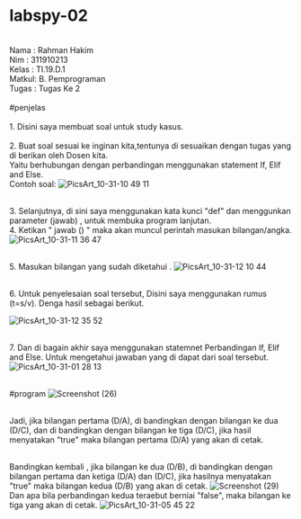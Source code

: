 # labspy-02
<br/> Nama  : Rahman Hakim
<br/> Nim   : 311910213
<br/> Kelas : TI.19.D.1
<br/> Matkul: B. Pemprograman
<br/> Tugas : Tugas Ke 2
<br/>
<br/> #penjelas
<br/> 
<br/> 1. Disini saya membuat soal untuk study kasus.  
<br/> 2. Buat soal sesuai ke inginan kita,tentunya di sesuaikan dengan tugas yang di berikan oleh Dosen kita.
<br/>    Yaitu berhubungan dengan perbandingan menggunakan statement If, Elif and Else. 
<br/>    Contoh soal:
![PicsArt_10-31-10 49 11](https://user-images.githubusercontent.com/57000408/67919164-d2824480-fbd1-11e9-9b55-b79b8455de07.jpg)

<br/> 3. Selanjutnya,  di sini saya menggunakan kata kunci "def" dan menggunkan parameter (jawab) , untuk membuka  program lanjutan.
<br/> 4. Ketikan " jawab () " maka akan muncul perintah masukan bilangan/angka.
![PicsArt_10-31-11 36 47](https://user-images.githubusercontent.com/57000408/67919420-d2367900-fbd2-11e9-9ba4-58d2f0abfa1d.jpg)

<br/> 5. Masukan bilangan yang sudah diketahui .
![PicsArt_10-31-12 10 44](https://user-images.githubusercontent.com/57000408/67920638-8afeb700-fbd7-11e9-9692-384bf6c18c55.jpg)

<br/> 6. Untuk penyelesaian soal tersebut, Disini saya menggunakan rumus (t=s/v). Denga hasil sebagai berikut. 

![PicsArt_10-31-12 35 52](https://user-images.githubusercontent.com/57000408/67921747-54c33680-fbdb-11e9-8342-ac52b7b6800e.jpg)

<br/> 7. Dan di bagain akhir saya menggunakan statemnet Perbandingan If, Elif and Else. Untuk mengetahui jawaban yang di dapat dari soal tersebut. <br/>
![PicsArt_10-31-01 28 13](https://user-images.githubusercontent.com/57000408/67924211-94d9e780-fbe2-11e9-82b4-903c98220e16.png)

<br/> #program
![Screenshot (26)](https://user-images.githubusercontent.com/57000408/67938734-a92ddc80-fc02-11e9-9f18-d17b627fda51.png)

<br/> Jadi, jika bilangan pertama (D/A), di bandingkan dengan bilangan ke dua (D/C), dan di bandingkan dengan bilangan ke tiga (D/C), jika hasil menyatakan "true" maka bilangan pertama (D/A) yang akan di cetak.
 
<br/> Bandingkan kembali , jika bilangan ke dua (D/B), di bandingkan dengan bilangan pertama dan ketiga (D/A) dan (D/C), jika hasilnya menyatakan "true" maka bilangan kedua (D/B) yang akan di cetak. 
![Screenshot (29)](https://user-images.githubusercontent.com/57000408/67939392-08402100-fc04-11e9-8e3d-34ca1b2068f3.png)
<br/> Dan apa bila perbandingan kedua teraebut berniai "false", maka bilangan ke tiga yang akan di cetak. 
![PicsArt_10-31-05 45 22](https://user-images.githubusercontent.com/57000408/67942479-80114a00-fc0a-11e9-8e42-d832be5e9c88.png)


